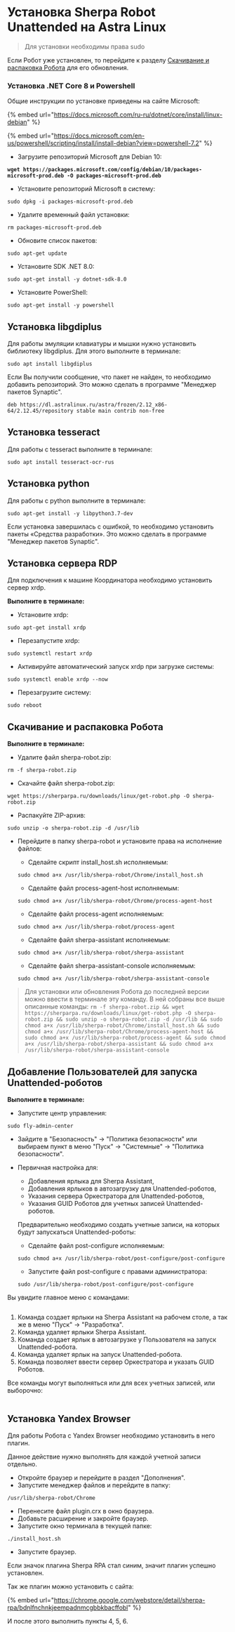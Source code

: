 # Установка Sherpa Robot Unattended на Astra Linux

> Для установки необходимы права sudo

Если Робот уже установлен, то перейдите к разделу [Скачивание и распаковка Робота](ustanovka-sherpa-robot-unattended-na-astra-linux.md#skachivanie-i-raspakovka-robota) для его обновления.

### Установка .NET Core 8 и Powershell

Общие инструкции по установке приведены на сайте Microsoft:

{% embed url="https://docs.microsoft.com/ru-ru/dotnet/core/install/linux-debian" %}

{% embed url="https://docs.microsoft.com/en-us/powershell/scripting/install/install-debian?view=powershell-7.2" %}

* Загрузите репозиторий Microsoft для Debian 10:

<pre><code><strong>wget https://packages.microsoft.com/config/debian/10/packages-microsoft-prod.deb -O packages-microsoft-prod.deb 
</strong></code></pre>

* Установите репозиторий Microsoft в систему:

```
sudo dpkg -i packages-microsoft-prod.deb
```

* Удалите временный файл установки:

```
rm packages-microsoft-prod.deb
```

* Обновите список пакетов:

```
sudo apt-get update
```

* Установите SDK .NET 8.0:

```
sudo apt-get install -y dotnet-sdk-8.0
```

* Установите PowerShell:

```
sudo apt-get install -y powershell
```

## Установка libgdiplus

Для работы эмуляции клавиатуры и мышки нужно установить библиотеку libgdiplus. Для этого выполните в терминале:

```
sudo apt install libgdiplus
```

Если Вы получили сообщение, что пакет не найден, то необходимо добавить репозиторий. Это можно сделать в программе "Менеджер пакетов Synaptic".

```
deb https://dl.astralinux.ru/astra/frozen/2.12_x86-64/2.12.45/repository stable main contrib non-free
```

## Установка tesseract

Для работы с tesseract выполните в терминале:

```
sudo apt install tesseract-ocr-rus
```

## Установка python

Для работы с python выполните в терминале:

```
sudo apt-get install -y libpython3.7-dev
```

Если установка завершилась с ошибкой, то необходимо установить пакеты «Средства разработки». Это можно сделать в программе "Менеджер пакетов Synaptic".&#x20;

## Установка сервера RDP

Для подключения к машине Координатора необходимо установить сервер xrdp.

**Выполните в терминале:**

* Установите xrdp:

```
sudo apt-get install xrdp
```

* Перезапустите xrdp:

```
sudo systemctl restart xrdp
```

* Активируйте автоматический запуск xrdp при загрузке системы:

```
sudo systemctl enable xrdp --now
```

* Перезагрузите систему:

```
sudo reboot
```

## Скачивание и распаковка Робота

**Выполните в терминале:**

* Удалите файл sherpa-robot.zip:

```
rm -f sherpa-robot.zip
```

* Скачайте файл sherpa-robot.zip:

```
wget https://sherparpa.ru/downloads/linux/get-robot.php -O sherpa-robot.zip
```

* Распакуйте ZIP-архив:

```
sudo unzip -o sherpa-robot.zip -d /usr/lib
```

*   Перейдите в папку sherpa-robot и установите права на исполнение файлов:

    * Сделайте скрипт install\_host.sh исполняемым:

    `sudo chmod a+x /usr/lib/sherpa-robot/Chrome/install_host.sh`

    * Сделайте файл process-agent-host исполняемым:

    `sudo chmod a+x /usr/lib/sherpa-robot/Chrome/process-agent-host`

    * Сделайте файл process-agent исполняемым:

    `sudo chmod a+x /usr/lib/sherpa-robot/process-agent`

    * Сделайте файл sherpa-assistant исполняемым:

    `sudo chmod a+x /usr/lib/sherpa-robot/sherpa-assistant`

    * Сделайте файл sherpa-assistant-console исполняемым:

    `sudo chmod a+x /usr/lib/sherpa-robot/sherpa-assistant-console`

> Для установки или обновления Робота до последней версии можно ввести в терминале эту команду. В ней собраны все выше описанные команды: `rm -f sherpa-robot.zip && wget https://sherparpa.ru/downloads/linux/get-robot.php -O sherpa-robot.zip && sudo unzip -o sherpa-robot.zip -d /usr/lib && sudo chmod a+x /usr/lib/sherpa-robot/Chrome/install_host.sh && sudo chmod a+x /usr/lib/sherpa-robot/Chrome/process-agent-host && sudo chmod a+x /usr/lib/sherpa-robot/process-agent && sudo chmod a+x /usr/lib/sherpa-robot/sherpa-assistant && sudo chmod a+x /usr/lib/sherpa-robot/sherpa-assistant-console`

## Добавление Пользователей для запуска Unattended-роботов

**Выполните в терминале:**

* Запустите центр управления:&#x20;

```
sudo fly-admin-center
```

* Зайдите в "Безопасность" → "Политика безопасности" или выбираем пункт в меню "Пуск" → "Системные" → "Политика безопасности".
*   Первичная настройка для:

    * Добавления ярлыка для Sherpa Assistant,
    * Добавления ярлыков в автозагрузку для Unattended-роботов,
    * Указания сервера Оркестратора для Unattended-роботов,
    * Указания GUID Роботов для учетных записей Unattended-роботов.

    Предварительно необходимо создать учетные записи, на которых будут запускаться Unattended-роботы:

    * Сделайте файл post-configure исполняемым:

    `sudo chmod a+x /usr/lib/sherpa-robot/post-configure/post-configure`

    * Запустите файл post-configure с правами администратора:

    `sudo /usr/lib/sherpa-robot/post-configure/post-configure`

Вы увидите главное меню с командами:

<figure><img src="../../../../.gitbook/assets/2025-07-25_17-14-32.png" alt=""><figcaption></figcaption></figure>

1. Команда создает ярлыки на Sherpa Assistant на рабочем столе, а так же в меню "Пуск" → "Разработка".
2. Команда удаляет ярлыки Sherpa Assistant.
3. Команда создает ярлык в автозагрузке у Пользователя на запуск Unattended-робота.
4. Команда удаляет ярлык на запуск Unattended-робота.
5. Команда позволяет ввести сервер Оркестратора и указать GUID Роботов.

Все команды могут выполняться или для всех учетных записей, или выборочно:

<figure><img src="../../../../.gitbook/assets/2025-07-25_17-15-32.png" alt=""><figcaption></figcaption></figure>

## Установка Yandex Browser

Для работы Робота с Yandex Browser необходимо установить в него плагин.

Данное действие нужно выполнять для каждой учетной записи отдельно.

* Откройте браузер и перейдите в раздел "Дополнения".
* Запустите менеджер файлов и перейдите в папку:

```
/usr/lib/sherpa-robot/Chrome
```

* Перенесите файл plugin.crx в окно браузера.&#x20;
* Добавьте расширение и закройте браузер.
* Запустите окно терминала в текущей папке:

```
./install_host.sh
```

* Запустите браузер.&#x20;

Если значок плагина Sherpa RPA стал синим, значит плагин успешно установлен.

Так же плагин можно установить с сайта:&#x20;

{% embed url="https://chrome.google.com/webstore/detail/sherpa-rpa/bdnlfnchnkjeempadnmcgbbkbacffobl" %}

И после этого выполнить пункты 4, 5, 6.
